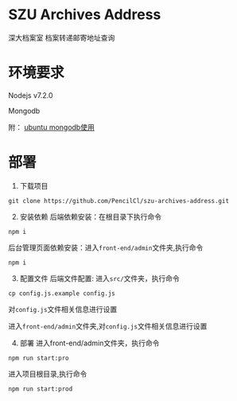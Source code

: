 # SZU Archives Address
深大档案室 档案转递邮寄地址查询

# 环境要求
Nodejs v7.2.0

Mongodb

附：
[ubuntu mongodb使用](http://pencilsky.cn/articles/59/)

# 部署
1. 下载项目
```
git clone https://github.com/PencilCl/szu-archives-address.git
```
2. 安装依赖
后端依赖安装：在根目录下执行命令
```
npm i
```
后台管理页面依赖安装：进入`front-end/admin`文件夹,执行命令
```
npm i
```
3. 配置文件
后端文件配置:
进入`src/`文件夹，执行命令
```
cp config.js.example config.js
```
对`config.js`文件相关信息进行设置

进入`front-end/admin`文件夹,对`config.js`文件相关信息进行设置

4. 部署
进入front-end/admin文件夹，执行命令
```
npm run start:pro
```
进入项目根目录,执行命令
```
npm run start:prod
```
